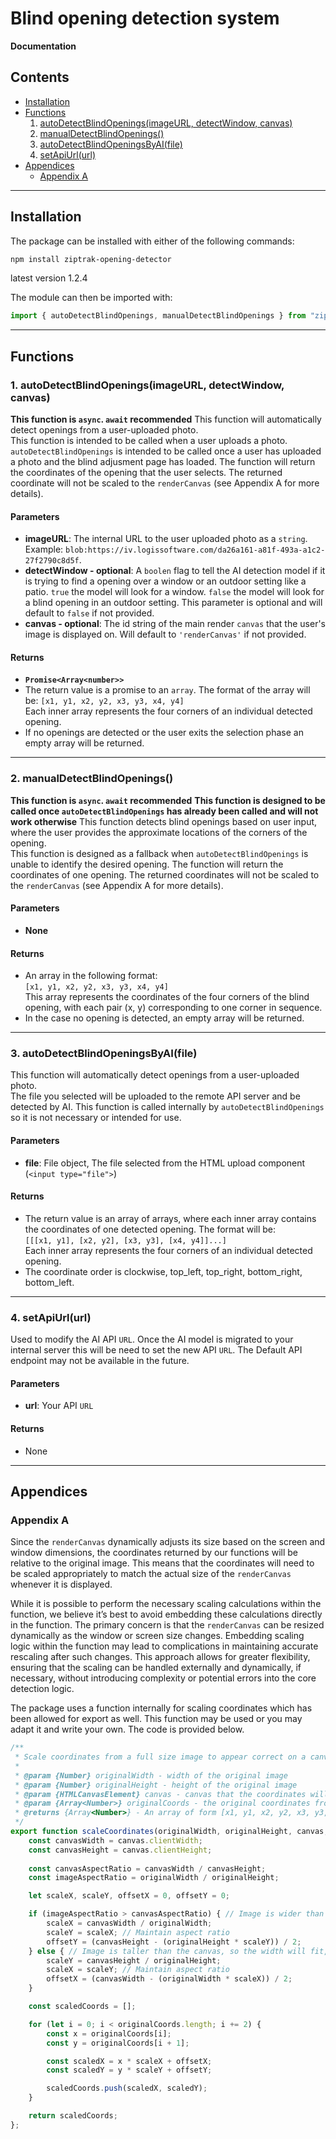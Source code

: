 # Blind opening detection system
**Documentation**

## Contents
- [Installation](#installation)
- [Functions](#functions)  
  1. [autoDetectBlindOpenings(imageURL, detectWindow, canvas)](#1-autodetectblindopeningsimageurl-detectwindow-canvas)
  2. [manualDetectBlindOpenings()](#2-manualdetectblindopenings)
  3. [autoDetectBlindOpeningsByAI(file)](#3-autodetectblindopeningsbyaifile)
  4. [setApiUrl(url)](#4-setapiurlurl)
- [Appendices](#appendices)  
  - [Appendix A](#appendix-a)

---

## Installation

The package can be installed with either of the following commands:

```bash
npm install ziptrak-opening-detector
```
latest version 1.2.4

The module can then be imported with:
```javascript
import { autoDetectBlindOpenings, manualDetectBlindOpenings } from "ziptrak-opening-detector";
```

---

## Functions

### 1. autoDetectBlindOpenings(imageURL, detectWindow, canvas)

**This function is `async`. `await` recommended** 
This function will automatically detect openings from a user-uploaded photo.  
This function is intended to be called when a user uploads a photo. `autoDetectBlindOpenings` is intended to be called once a user has uploaded a photo and the blind adjusment page has loaded. The function will return the coordinates of the opening that the user selects. The returned coordinate will not be scaled to the `renderCanvas` (see Appendix A for more details).

#### Parameters
- **imageURL**: The internal URL to the user uploaded photo as a `string`. Example: `blob:https://iv.logissoftware.com/da26a161-a81f-493a-a1c2-27f2790c8d5f`.
- **detectWindow - optional**: A `boolen` flag to tell the AI detection model if it is trying to find a opening over a window or an outdoor setting like a patio. `true` the model will look for a window. `false` the model will look for a blind opening in an outdoor setting. This parameter is optional and will default to `false` if not provided.
- **canvas - optional**: The id string of the main render `canvas` that the user's image is displayed on. Will default to `'renderCanvas'` if not provided.

#### Returns
- **`Promise<Array<number>>`**
- The return value is a promise to an `array`. 
The format of the array will be: `[x1, y1, x2, y2, x3, y3, x4, y4]`  
  Each inner array represents the four corners of an individual detected opening.
- If no openings are detected or the user exits the selection phase an empty array will be returned.

---

### 2. manualDetectBlindOpenings()

**This function is `async`. `await` recommended**
**This function is designed to be called once `autoDetectBlindOpenings` has already been called and will not work otherwise**
This function detects blind openings based on user input, where the user provides the approximate locations of the corners of the opening.  
This function is designed as a fallback when `autoDetectBlindOpenings` is unable to identify the desired opening. The function will return the coordinates of one opening. The returned coordinates will not be scaled to the `renderCanvas` (see Appendix A for more details).

#### Parameters
- **None**

#### Returns
- An array in the following format:  
  `[x1, y1, x2, y2, x3, y3, x4, y4]`  
  This array represents the coordinates of the four corners of the blind opening, with each pair (x, y) corresponding to one corner in sequence.
- In the case no opening is detected, an empty array will be returned.

---

### 3. autoDetectBlindOpeningsByAI(file)

This function will automatically detect openings from a user-uploaded photo.  
The file you selected will be uploaded to the remote API server and be detected by AI.
This function is called internally by `autoDetectBlindOpenings` so it is not necessary or intended for use.

#### Parameters
- **file**: File object, The file selected from the HTML upload component (`<input type="file">`)

#### Returns
- The return value is an array of arrays, where each inner array contains the coordinates of one detected opening. The format will be:  
  `[[[x1, y1], [x2, y2], [x3, y3], [x4, y4]]...]`  
  Each inner array represents the four corners of an individual detected opening.
- The coordinate order is clockwise, top_left, top_right, bottom_right, bottom_left.

---

### 4. setApiUrl(url)

Used to modify the AI API `URL`. Once the AI model is migrated to your internal server this will be need to set the new API `URL`. The Default API endpoint may not be available in the future.

#### Parameters
- **url**: Your API `URL`

#### Returns
- None

---

## Appendices

### Appendix A

Since the `renderCanvas` dynamically adjusts its size based on the screen and window dimensions, the coordinates returned by our functions will be relative to the original image. This means that the coordinates will need to be scaled appropriately to match the actual size of the `renderCanvas` whenever it is displayed.

While it is possible to perform the necessary scaling calculations within the function, we believe it’s best to avoid embedding these calculations directly in the function. The primary concern is that the `renderCanvas` can be resized dynamically as the window or screen size changes. Embedding scaling logic within the function may lead to complications in maintaining accurate rescaling after such changes. This approach allows for greater flexibility, ensuring that the scaling can be handled externally and dynamically, if necessary, without introducing complexity or potential errors into the core detection logic.

The package uses a function internally for scaling coordinates which has been allowed for export as well. This function may be used or you may adapt it and write your own. The code is provided below.

```javascript
/**
 * Scale coordinates from a full size image to appear correct on a canvas
 * 
 * @param {Number} originalWidth - width of the original image
 * @param {Number} originalHeight - height of the original image
 * @param {HTMLCanvasElement} canvas - canvas that the coordinates will be scaled to
 * @param {Array<Number>} originalCoords - the original coordinates from the full sized image
 * @returns {Array<Number>} - An array of form [x1, y1, x2, y2, x3, y3, x4, y4] (clockwise) representing the scaled corner coordiantes of a quad
 */
export function scaleCoordinates(originalWidth, originalHeight, canvas, originalCoords) {
    const canvasWidth = canvas.clientWidth;
    const canvasHeight = canvas.clientHeight;
    
    const canvasAspectRatio = canvasWidth / canvasHeight;
    const imageAspectRatio = originalWidth / originalHeight;

    let scaleX, scaleY, offsetX = 0, offsetY = 0;

    if (imageAspectRatio > canvasAspectRatio) { // Image is wider than the canvas, so the height will fit, and it'll have horizontal padding
        scaleX = canvasWidth / originalWidth;
        scaleY = scaleX; // Maintain aspect ratio
        offsetY = (canvasHeight - (originalHeight * scaleY)) / 2;
    } else { // Image is taller than the canvas, so the width will fit, and it'll have vertical padding
        scaleY = canvasHeight / originalHeight;
        scaleX = scaleY; // Maintain aspect ratio
        offsetX = (canvasWidth - (originalWidth * scaleX)) / 2;
    }

    const scaledCoords = [];

    for (let i = 0; i < originalCoords.length; i += 2) {
        const x = originalCoords[i];
        const y = originalCoords[i + 1];

        const scaledX = x * scaleX + offsetX;
        const scaledY = y * scaleY + offsetY;

        scaledCoords.push(scaledX, scaledY);
    }

    return scaledCoords;
};
